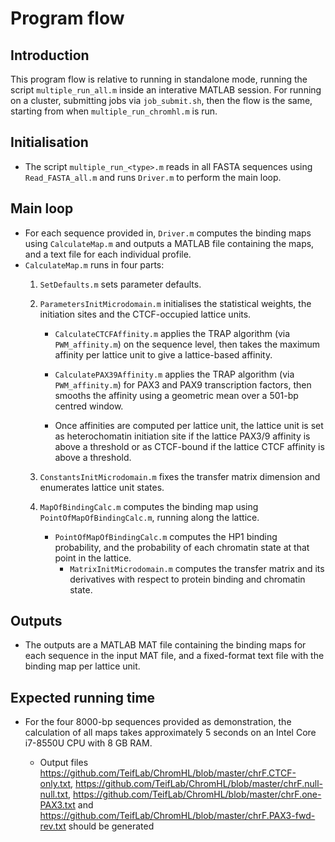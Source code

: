 # Program flow

## Introduction

This program flow is relative to running in standalone mode, running the script ````multiple_run_all.m```` inside an interative MATLAB session. For running on a cluster, submitting jobs via ````job_submit.sh````, then the flow is the same, starting from when ````multiple_run_chromhl.m```` is run.

## Initialisation

  - The script ````multiple_run_<type>.m```` reads in all FASTA sequences using ````Read_FASTA_all.m```` and runs ````Driver.m```` to perform the main loop.
  
## Main loop
 
  - For each sequence provided in, ````Driver.m```` computes the binding maps using ````CalculateMap.m```` and outputs a MATLAB file containing the maps, and a text file for each individual profile.
  - ````CalculateMap.m```` runs in four parts:
      1. ````SetDefaults.m```` sets parameter defaults.
      2. ````ParametersInitMicrodomain.m```` initialises the statistical weights, the initiation sites and the CTCF-occupied lattice units.
        
          - ````CalculateCTCFAffinity.m```` applies the TRAP algorithm (via ````PWM_affinity.m````) on the sequence level, then takes the maximum affinity per lattice unit to give a lattice-based affinity.
        
          - ````CalculatePAX39Affinity.m```` applies the TRAP algorithm (via ````PWM_affinity.m````) for PAX3 and PAX9 transcription factors, then smooths the affinity using a geometric mean over a 501-bp centred window.
          
        
          - Once affinities are computed per lattice unit, the lattice unit is set as heterochomatin initiation site if the lattice PAX3/9 affinity is above a threshold or as CTCF-bound if the lattice CTCF affinity is above a threshold.
      3. ````ConstantsInitMicrodomain.m```` fixes the transfer matrix dimension and enumerates lattice unit states.
      4. ````MapOfBindingCalc.m```` computes the binding map using ````PointOfMapOfBindingCalc.m````, running along the lattice.
      
          - ````PointOfMapOfBindingCalc.m```` computes the HP1 binding probability, and the probability of each chromatin state at that point in the lattice.
              - ````MatrixInitMicrodomain.m```` computes the transfer matrix and its derivatives with respect to protein binding and chromatin state.

## Outputs

  - The outputs are a MATLAB MAT file containing the binding maps for each sequence in the input MAT file, and a fixed-format text file with the binding map per lattice unit.
  
## Expected running time

  - For the four 8000-bp sequences provided as demonstration, the calculation of all maps takes approximately 5 seconds on an Intel Core i7-8550U CPU with 8 GB RAM.
      
      - Output files https://github.com/TeifLab/ChromHL/blob/master/chrF.CTCF-only.txt, https://github.com/TeifLab/ChromHL/blob/master/chrF.null-null.txt, https://github.com/TeifLab/ChromHL/blob/master/chrF.one-PAX3.txt and https://github.com/TeifLab/ChromHL/blob/master/chrF.PAX3-fwd-rev.txt should be generated
      
